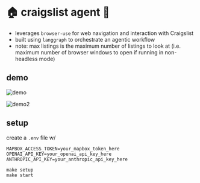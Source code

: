 # 🏠 craigslist agent 🤖

- leverages `browser-use` for web navigation and interaction with Craigslist
- built using `langgraph` to orchestrate an agentic workflow
- note: max listings is the maximum number of listings to look at (i.e. maximum number of browser windows to open if running in non-headless mode)

## demo

![demo](cl-agent-demo-gif.gif)

![demo2](cl-agent-demo-gif-2.gif)

## setup

create a `.env` file w/

```
MAPBOX_ACCESS_TOKEN=your_mapbox_token_here
OPENAI_API_KEY=your_openai_api_key_here
ANTHROPIC_API_KEY=your_anthropic_api_key_here
```

```
make setup
make start
```
